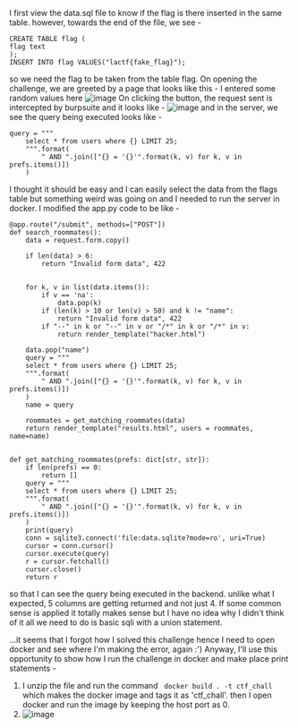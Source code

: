 I first view the data.sql file to know if the flag is there inserted in the same table. however, towards the end of the file, we see - 
```
CREATE TABLE flag (
flag text
);
INSERT INTO flag VALUES("lactf{fake_flag}");

```
so we need the flag to be taken from the table flag. On opening the challenge, we are greeted by a page that looks like this - 
I entered some random values here
![image](https://github.com/Ryuou02/ctf-writeups/assets/133224167/b746eab3-f7a3-4c5a-860a-f1258025cb79)
On clicking the button, the request sent is intercepted by burpsuite and it looks like - 
![image](https://github.com/Ryuou02/ctf-writeups/assets/133224167/ef3d57a5-86bd-415c-a714-2947d45e3334)
and in the server, we see the query being executed looks like - 
```
query = """
    select * from users where {} LIMIT 25;
    """.format(
        " AND ".join(["{} = '{}'".format(k, v) for k, v in prefs.items()])
    )
```
I thought it should be easy and I can easily select the data from the flags table but something weird was going on and I needed to run the server in docker. I modified the app.py code to be like - 
```
@app.route("/submit", methods=["POST"])
def search_roommates():
    data = request.form.copy()

    if len(data) > 6:
        return "Invalid form data", 422
    
    
    for k, v in list(data.items()):
        if v == 'na':
            data.pop(k)
        if (len(k) > 10 or len(v) > 50) and k != "name":
            return "Invalid form data", 422
        if "--" in k or "--" in v or "/*" in k or "/*" in v:
            return render_template("hacker.html")

    data.pop("name")
    query = """
    select * from users where {} LIMIT 25;
    """.format(
        " AND ".join(["{} = '{}'".format(k, v) for k, v in prefs.items()])
    )
    name = query

    roommates = get_matching_roommates(data)
    return render_template("results.html", users = roommates, name=name)
    

def get_matching_roommates(prefs: dict[str, str]):
    if len(prefs) == 0:
        return []
    query = """
    select * from users where {} LIMIT 25;
    """.format(
        " AND ".join(["{} = '{}'".format(k, v) for k, v in prefs.items()])
    )
    print(query)
    conn = sqlite3.connect('file:data.sqlite?mode=ro', uri=True)
    cursor = conn.cursor()
    cursor.execute(query)
    r = cursor.fetchall()
    cursor.close()
    return r
```
so that I can see the query being executed in the backend. unlike what I expected, 5 columns are getting returned and not just 4. If some common sense is applied it totally makes sense but I have no idea why I didn't think of it
all we need to do is basic sqli with a union statement.

...it seems that I forgot how I solved this challenge hence I need to open docker and see where I'm making the error, again :')
Anyway, I'll use this opportunity to show how I run the challenge in docker and make place print statements -
1. I unzip the file and run the command ``` docker build . -t ctf_chall``` which makes the docker image and tags it as 'ctf_chall'. then I open docker and run the image by keeping the host port as 0.
2. ![image](https://github.com/Ryuou02/ctf-writeups/assets/133224167/4cc9bd24-1f4a-40ee-bd2a-a2a5df342f45)

